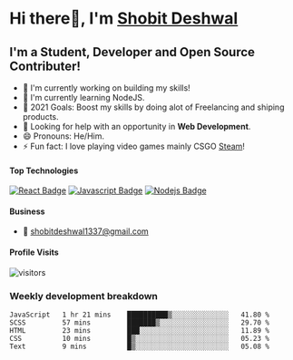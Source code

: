 # Hi there👋, I'm [Shobit Deshwal](https://shobitdeshwal.netlify.app/)

## I'm a Student, Developer and Open Source Contributer!

- 🔭 I'm currently working on building my skills!
- 🌱 I'm currently learning NodeJS.
- 🥅 2021 Goals: Boost my skills by doing alot of Freelancing and shiping products.
- 🤔 Looking for help with an opportunity in **Web Development**.
- 😄 Pronouns: He/Him.
- ⚡ Fun fact: I love playing video games mainly CSGO [Steam](https://steamcommunity.com/id/shobit1337/)!

<!-- ### Latest Blog Posts -->

<!-- BLOG-POST-LIST:START -->
<!-- BLOG-POST-LIST:END -->

#### Top Technologies

<!-- TODO: Make technologies links takes you to repositories -->

[![React Badge](https://img.shields.io/badge/-React-61DBFB?style=for-the-badge&labelColor=black&logo=react&logoColor=61DBFB)](#) [![Javascript Badge](https://img.shields.io/badge/-Javascript-F0DB4F?style=for-the-badge&labelColor=black&logo=javascript&logoColor=F0DB4F)](#) [![Nodejs Badge](https://img.shields.io/badge/-Nodejs-3C873A?style=for-the-badge&labelColor=black&logo=node.js&logoColor=3C873A)](#)

#### Business

- :email: shobitdeshwal1337@gmail.com

#### Profile Visits

![visitors](https://visitor-badge.glitch.me/badge?page_id=shobit1337.shobit1337)

### Weekly development breakdown

<!--START_SECTION:waka-->
```text
JavaScript   1 hr 21 mins    ██████████▒░░░░░░░░░░░░░░   41.80 % 
SCSS         57 mins         ███████▒░░░░░░░░░░░░░░░░░   29.70 % 
HTML         23 mins         ███░░░░░░░░░░░░░░░░░░░░░░   11.89 % 
CSS          10 mins         █▒░░░░░░░░░░░░░░░░░░░░░░░   05.23 % 
Text         9 mins          █▒░░░░░░░░░░░░░░░░░░░░░░░   05.08 % 
```
<!--END_SECTION:waka-->
